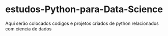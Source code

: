 # estudos-Python-para-Data-Science
Aqui serão colocados codigos e projetos criados de python relacionados com ciencia de dados
